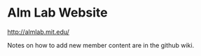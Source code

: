 Alm Lab Website
===============

http://almlab.mit.edu/

Notes on how to add new member content are in the github wiki.
